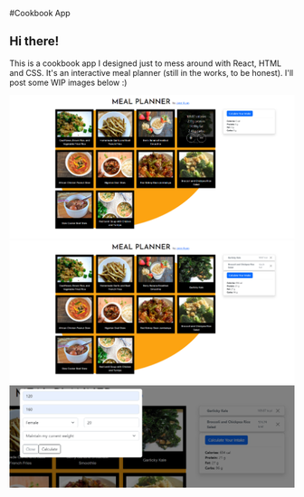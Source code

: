#Cookbook App

## Hi there!

This is a cookbook app I designed just to mess around with React, HTML and CSS. It's an interactive meal planner (still in the works, to be honest). I'll post some WIP images below :)

![demo1](./demopics/demo1.PNG)
![demo2](./demopics/demo2.PNG)
![demo3](./demopics/demo3.PNG)
